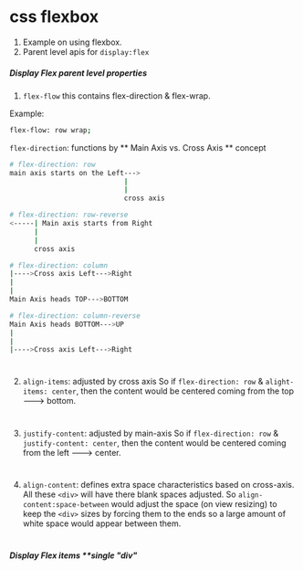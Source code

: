 # css flexbox

1. Example on using flexbox.
2. Parent level apis for `display:flex`

##### Display Flex parent level properties

1. `flex-flow`
this contains flex-direction & flex-wrap.

Example:
```bash
flex-flow: row wrap;
```
`flex-direction`: functions by ** Main Axis vs. Cross Axis ** concept
```bash
# flex-direction: row
main axis starts on the Left--->
                            |
                            |
                            cross axis
```

```bash
# flex-direction: row-reverse
<-----| Main axis starts from Right
      |
      |
      cross axis
```

```bash
# flex-direction: column
|---->Cross axis Left--->Right
|                          
|                            
Main Axis heads TOP--->BOTTOM
```

```bash
# flex-direction: column-reverse
Main Axis heads BOTTOM--->UP
|
|                          
|---->Cross axis Left--->Right       
```
#


2. `align-items`: adjusted by cross axis So if `flex-direction: row` & `alight-items: center`, then the content would be centered coming from the top ---> bottom.

#

3. `justify-content`: adjusted by main-axis
So if `flex-direction: row` & `justify-content: center`, then the content would be centered coming from the left ---> center.

#

4. `align-content`: defines extra space characteristics based on cross-axis.
All these `<div>` will have there blank spaces adjusted. So `align-content:space-between` would adjust the space (on view resizing) to keep the `<div>` sizes by forcing them to the ends so a large amount of white space would appear between them.

#

##### Display Flex items **single "div"


